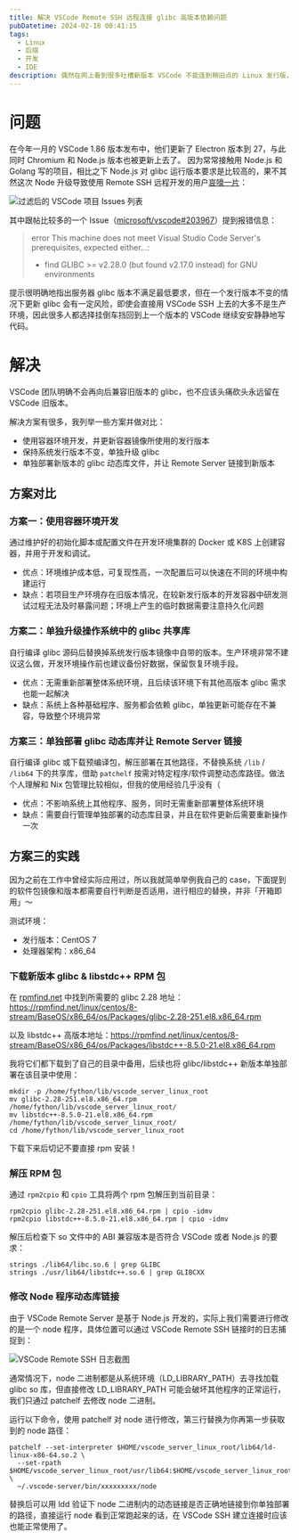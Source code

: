 ```yaml
---
title: 解决 VSCode Remote SSH 远程连接 glibc 高版本依赖问题
pubDatetime: 2024-02-18 00:41:15
tags:
  - Linux
  - 后端
  - 开发
  - IDE
description: 偶然在网上看到很多吐槽新版本 VSCode 不能连到稍旧点的 Linux 发行版，到底是怎么回事呢
---
```


# 问题

在今年一月的 VSCode 1.86 版本发布中，他们更新了 Electron 版本到 27，与此同时 Chromium 和 Node.js 版本也被更新上去了。
因为常常接触用 Node.js 和 Golang 写的项目，相比之下 Node.js 对 glibc 运行版本要求是比较高的，果不其然这次 Node 升级导致使用
Remote SSH 远程开发的用户[哀嚎一片](https://github.com/microsoft/vscode/issues?q=glibc)：

![过滤后的 VSCode 项目 Issues 列表](../assets/202402-fix-vscode-ssh-on-my-server/vscode-glibc-issues.png)

其中跟帖比较多的一个 Issue（[microsoft/vscode#203967](https://github.com/microsoft/vscode/issues/203967)）提到报错信息：

> error This machine does not meet Visual Studio Code Server's prerequisites, expected either...:
>
> - find GLIBC >= v2.28.0 (but found v2.17.0 instead) for GNU environments

提示很明确地指出服务器 glibc 版本不满足最低要求，但在一个发行版本不变的情况下更新 glibc 会有一定风险，即使会直接用 VSCode
SSH 上去的大多不是生产环境，因此很多人都选择挂倒车挡回到上一个版本的 VSCode 继续安安静静地写代码。

# 解决

VSCode 团队明确不会再向后兼容旧版本的 glibc，也不应该头痛砍头永远留在 VSCode 旧版本。

解决方案有很多，我列举一些方案并做对比：

- 使用容器环境开发，并更新容器镜像所使用的发行版本
- 保持系统发行版本不变，单独升级 glibc
- 单独部署新版本的 glibc 动态库文件，并让 Remote Server 链接到新版本

## 方案对比

### 方案一：使用容器环境开发

通过维护好的初始化脚本或配置文件在开发环境集群的 Docker 或 K8S 上创建容器，并用于开发和调试。

- 优点：环境维护成本低，可复现性高，一次配置后可以快速在不同的环境中构建运行
- 缺点：若项目生产环境存在旧版本情况，在较新发行版本的开发容器中研发测试过程无法及时暴露问题；环境上产生的临时数据需要注意持久化问题

### 方案二：单独升级操作系统中的 glibc 共享库

自行编译 glibc 源码后替换掉系统发行版本镜像中自带的版本。生产环境非常不建议这么做，开发环境操作前也建议备份好数据，保留恢复环境手段。

- 优点：无需重新部署整体系统环境，且后续该环境下有其他高版本 glibc 需求也能一起解决
- 缺点：系统上各种基础程序、服务都会依赖 glibc，单独更新可能存在不兼容，导致整个环境异常

### 方案三：单独部署 glibc 动态库并让 Remote Server 链接

自行编译 glibc 或下载预编译包，解压部署在其他路径，不替换系统 `/lib` / `/lib64` 下的共享库，借助 `patchelf`
按需对特定程序/软件调整动态库路径。做法个人理解和 Nix 包管理比较相似，但我的使用经验几乎没有（

- 优点：不影响系统上其他程序、服务，同时无需重新部署整体系统环境
- 缺点：需要自行管理单独部署的动态库目录，并且在软件更新后需要重新操作一次

## 方案三的实践

因为之前在工作中曾经实际应用过，所以我就简单举例我自己的 case，下面提到的软件包镜像和版本都需要自行判断是否适用，进行相应的替换，并非「开箱即用」～

测试环境：

- 发行版本：CentOS 7
- 处理器架构：x86_64

### 下载新版本 glibc & libstdc++ RPM 包

在 [rpmfind.net](https://rpmfind.net/linux/rpm2html/search.php?query=glibc&submit=Search+...&system=centos&arch=x86_64)
中找到所需要的 glibc 2.28
地址：<https://rpmfind.net/linux/centos/8-stream/BaseOS/x86_64/os/Packages/glibc-2.28-251.el8.x86_64.rpm>

以及 libstdc++
高版本地址：<https://rpmfind.net/linux/centos/8-stream/BaseOS/x86_64/os/Packages/libstdc++-8.5.0-21.el8.x86_64.rpm>

我将它们都下载到了自己的目录中备用，后续也将 glibc/libstdc++ 新版本单独部署在该目录中使用：

```shell
mkdir -p /home/fython/lib/vscode_server_linux_root
mv glibc-2.28-251.el8.x86_64.rpm /home/fython/lib/vscode_server_linux_root/
mv libstdc++-8.5.0-21.el8.x86_64.rpm /home/fython/lib/vscode_server_linux_root/
cd /home/fython/lib/vscode_server_linux_root
```

下载下来后切记不要直接 rpm 安装！

### 解压 RPM 包

通过 `rpm2cpio` 和 `cpio` 工具将两个 rpm 包解压到当前目录：

```shell
rpm2cpio glibc-2.28-251.el8.x86_64.rpm | cpio -idmv
rpm2cpio libstdc++-8.5.0-21.el8.x86_64.rpm | cpio -idmv
```

解压后检查下 so 文件中的 ABI 兼容版本是否符合 VSCode 或者 Node.js 的要求：

```shell
strings ./lib64/libc.so.6 | grep GLIBC
strings ./usr/lib64/libstdc++.so.6 | grep GLIBCXX
```

### 修改 Node 程序动态库链接

由于 VSCode Remote Server 是基于 Node.js 开发的，实际上我们需要进行修改的是一个 node 程序，具体位置可以通过 VSCode Remote
SSH 链接时的日志捕捉到：

![VSCode Remote SSH 日志截图](../assets/202402-fix-vscode-ssh-on-my-server/vscode-ssh-server-log-0.png)

通常情况下，node 二进制都是从系统环境（LD_LIBRARY_PATH）去寻找加载 glibc so 库，但直接修改 LD_LIBRARY_PATH
可能会破坏其他程序的正常运行，我们只通过 patchelf 去修改 node 二进制。

运行以下命令，使用 patchelf 对 node 进行修改，第三行替换为你再第一步获取到的 node 路径：

```shell
patchelf --set-interpreter $HOME/vscode_server_linux_root/lib64/ld-linux-x86-64.so.2 \
  --set-rpath $HOME/vscode_server_linux_root/usr/lib64:$HOME/vscode_server_linux_root/lib64 \
  ~/.vscode-server/bin/xxxxxxxxx/node
```

替换后可以用 ldd 验证下 node 二进制内的动态链接是否正确地链接到你单独部署的路径，直接运行 node 看到正常跑起来的话，在
VSCode SSH 建立连接时应该也能正常使用了。
